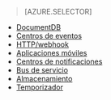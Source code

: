 
> [AZURE.SELECTOR]
- [DocumentDB](../articles/azure-functions/functions-bindings-documentdb.md)
- [Centros de eventos](../articles/azure-functions/functions-bindings-event-hubs.md)
- [HTTP/webhook](../articles/azure-functions/functions-bindings-http-webhook.md)
- [Aplicaciones móviles](../articles/azure-functions/functions-bindings-mobile-apps.md)
- [Centros de notificaciones](../articles/azure-functions/functions-bindings-notification-hubs.md)
- [Bus de servicio](../articles/azure-functions/functions-bindings-service-bus.md)
- [Almacenamiento](../articles/azure-functions/functions-bindings-storage.md)
- [Temporizador](../articles/azure-functions/functions-bindings-timer.md)

<!---HONumber=AcomDC_0824_2016-->